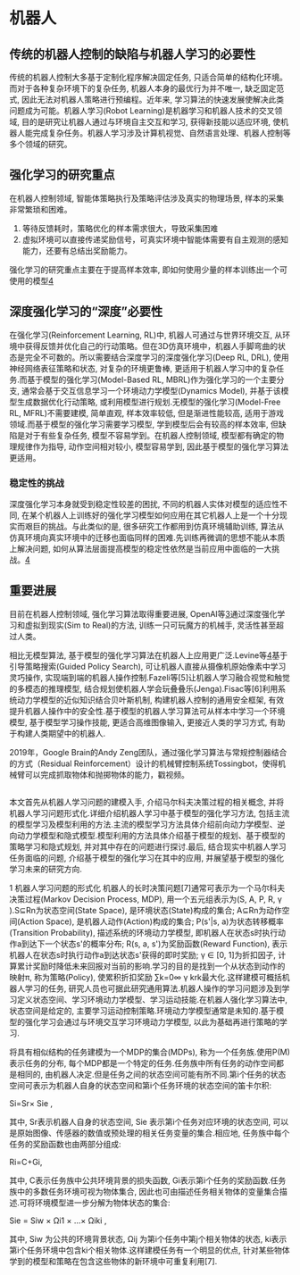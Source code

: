 

<!--
 * @version:
 * @Author:  StevenJokess（蔡舒起） https://github.com/StevenJokess
 * @Date: 2023-03-23 22:54:02
 * @LastEditors:  StevenJokess（蔡舒起） https://github.com/StevenJokess
 * @LastEditTime: 2023-04-16 21:29:04
 * @Description:
 * @Help me: 如有帮助，请赞助，失业3年了。![支付宝收款码](https://github.com/StevenJokess/d2rl/blob/master/img/%E6%94%B6.jpg)
 * @TODO::
 * @Reference:
-->
# 机器人

## 传统的机器人控制的缺陷与机器人学习的必要性

传统的机器人控制大多基于定制化程序解决固定任务, 只适合简单的结构化环境。而对于各种复杂环境下的复杂任务, 机器人本身的最优行为并不唯一, 缺乏固定范式, 因此无法对机器人策略进行预编程。近年来, 学习算法的快速发展使解决此类问题成为可能。机器人学习(Robot Learning)是机器学习和机器人技术的交叉领域, 目的是研究让机器人通过与环境自主交互和学习, 获得新技能以适应环境, 使机器人能完成复杂任务。机器人学习涉及计算机视觉、自然语言处理、机器人控制等多个领域的研究。

## 强化学习的研究重点

在机器人控制领域, 智能体策略执行及策略评估涉及真实的物理场景, 样本的采集非常繁琐和困难。

1. 等待反馈耗时，策略优化的样本需求很大，导致采集困难
2. 虚拟环境可以直接传递奖励信号，可真实环境中智能体需要有自主观测的感知能力，还要有总结出奖励能力。

强化学习的研究重点主要在于提高样本效率, 即如何使用少量的样本训练出一个可使用的模型[4]

## 深度强化学习的“深度”必要性

在强化学习(Reinforcement Learning, RL)中, 机器人可通过与世界环境交互, 从环境中获得反馈并优化自己的行动策略。但在3D仿真环境中，机器人手脚弯曲的状态是完全不可数的。所以需要结合深度学习的深度强化学习(Deep RL, DRL), 使用神经网络表征策略和状态, 对复杂的环境更鲁棒, 更适用于机器人学习中的复杂任务.而基于模型的强化学习(Model-Based RL, MBRL)作为强化学习的一个主要分支, 通常会基于交互信息学习一个环境动力学模型(Dynamics Model), 并基于该模型生成数据优化行动策略, 或利用模型进行规划.无模型的强化学习(Model-Free RL, MFRL)不需要建模, 简单直观, 样本效率较低, 但是渐进性能较高, 适用于游戏领域.而基于模型的强化学习需要学习模型, 学到模型后会有较高的样本效率, 但缺陷是对于有些复杂任务, 模型不容易学到。在机器人控制领域, 模型都有确定的物理规律作为指导, 动作空间相对较小, 模型容易学到, 因此基于模型的强化学习算法更适用。

### 稳定性的挑战

深度强化学习本身就受到稳定性较差的困扰, 不同的机器人实体对模型的适应性不同, 在某个机器人上训练好的强化学习模型如何应用在其它机器人上是一个十分现实而艰巨的挑战。与此类似的是, 很多研究工作都用到仿真环境辅助训练, 算法从仿真环境向真实环境中的迁移也面临同样的困难.先训练再微调的思想不能从本质上解决问题, 如何从算法层面提高模型的稳定性依然是当前应用中面临的一大挑战。[4]

## 重要进展

目前在机器人控制领域, 强化学习算法取得重要进展, OpenAI等[3]通过深度强化学习和虚拟到现实(Sim to Real)的方法, 训练一只可玩魔方的机械手, 灵活性甚至超过人类。

相比无模型算法, 基于模型的强化学习算法在机器人上应用更广泛.Levine等[4]基于引导策略搜索(Guided Policy Search), 可让机器人直接从摄像机原始像素中学习灵巧操作, 实现端到端的机器人操作控制.Fazeli等[5]让机器人学习融合视觉和触觉的多模态的推理模型, 结合规划使机器人学会玩叠叠乐(Jenga).Fisac等[6]利用系统动力学模型的近似知识结合贝叶斯机制, 构建机器人控制的通用安全框架, 有效提升机器人操作中的安全性.基于模型的机器人学习算法可从样本中学习一个环境模型, 基于模型学习操作技能, 更适合高维图像输入, 更接近人类的学习方式, 有助于构建人类期望中的机器人.

2019年，Google Brain的Andy Zeng团队，通过强化学习算法与常规控制器结合的方式（Residual Reinforcement）设计的机械臂控制系统Tossingbot，使得机械臂可以完成抓取物体和抛掷物体的能力，戳视频。

##

本文首先从机器人学习问题的建模入手, 介绍马尔科夫决策过程的相关概念, 并将机器人学习问题形式化.详细介绍机器人学习中基于模型的强化学习方法, 包括主流的模型学习及模型利用的方法.主流的模型学习方法具体介绍前向动力学模型、逆向动力学模型和隐式模型.模型利用的方法具体介绍基于模型的规划、基于模型的策略学习和隐式规划, 并对其中存在的问题进行探讨.最后, 结合现实中机器人学习任务面临的问题, 介绍基于模型的强化学习在其中的应用, 并展望基于模型的强化学习未来的研究方向.

1 机器人学习问题的形式化
机器人的长时决策问题[7]通常可表示为一个马尔科夫决策过程(Markov Decision Process, MDP), 用一个五元组表示为(S, A, P, R, γ ).S⊆Rn为状态空间(State Space), 是环境状态(State)构成的集合; A⊆Rn为动作空间(Action Space), 是机器人动作(Action)构成的集合; P(s'|s, a)为状态转移概率(Transition Probability), 描述系统的环境动力学模型, 即机器人在状态s时执行动作a到达下一个状态s'的概率分布; R(s, a, s')为奖励函数(Reward Function), 表示机器人在状态s时执行动作a到达状态s'获得的即时奖励; γ ∈ [0, 1]为折扣因子, 计算累计奖励时降低未来回报对当前的影响.学习的目的是找到一个从状态到动作的映射π, 称为策略(Policy), 使累积折扣奖励 ∑k=0∞
γ krk最大化.这样建模可概括机器人学习的任务, 研究人员也可据此研究通用算法.机器人操作的学习问题涉及到学习定义状态空间、学习环境动力学模型、学习运动技能.在机器人强化学习算法中, 状态空间是给定的, 主要学习运动控制策略.环境动力学模型通常是未知的.基于模型的强化学习会通过与环境交互学习环境动力学模型, 以此为基础再进行策略的学习.

将具有相似结构的任务建模为一个MDP的集合(MDPs), 称为一个任务族.使用P(M)表示任务的分布, 每个MDP都是一个特定的任务.任务族中所有任务的动作空间都是相同的, 由机器人决定.但是任务之间的状态空间可能有所不同.第i个任务的状态空间可表示为机器人自身的状态空间和第i个任务环境的状态空间的笛卡尔积:

Si=Sr× Sie
,

其中, Sr表示机器人自身的状态空间, Sie
表示第i个任务对应环境的状态空间, 可以是原始图像、传感器的数值或预处理的相关任务变量的集合.相应地, 任务族中每个任务的奖励函数也由两部分组成:

Ri=C+Gi,

其中, C表示任务族中公共环境背景的损失函数, Gi表示第i个任务的奖励函数.任务族中的多数任务环境可视为物体集合, 因此也可由描述任务相关物体的变量集合描述.可将环境模型进一步分解为物体状态的集合:

Sie
= Siw
× Ωi1
× …× Ωiki
,

其中, Siw
为公共的环境背景状态, Ωij
为第i个任务中第j个相关物体的状态, ki表示第i个任务环境中包含ki个相关物体.这样建模任务有一个明显的优点, 针对某些物体学到的模型和策略在包含这些物体的新环境中可重复利用[7].



[1]: http://manu46.magtech.com.cn/Jweb_prai/article/2022/1003-6059-35-1-1.html
[2]: https://paddlepedia.readthedocs.io/en/latest/tutorials/reinforcement_learning/DQN.html#id1
[3]: https://www.guyuehome.com/21403
[4]: http://manu46.magtech.com.cn/Jweb_prai/article/2019/1003-6059-32-1-67.html#outline_anchor_17
